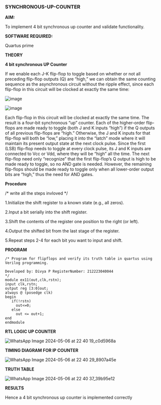 ### SYNCHRONOUS-UP-COUNTER

**AIM:**

To implement 4 bit synchronous up counter and validate functionality.

**SOFTWARE REQUIRED:**

Quartus prime

**THEORY**

**4 bit synchronous UP Counter**

If we enable each J-K flip-flop to toggle based on whether or not all preceding flip-flop outputs (Q) are “high,” we can obtain the same counting sequence as the asynchronous circuit without the ripple effect, since each flip-flop in this circuit will be clocked at exactly the same time:

![image](https://github.com/naavaneetha/SYNCHRONOUS-UP-COUNTER/assets/154305477/d5db3fa0-e413-404c-b80e-b2f39d82e7e8)


![image](https://github.com/naavaneetha/SYNCHRONOUS-UP-COUNTER/assets/154305477/52cb61eb-d04b-442d-810c-31185a68410b)

Each flip-flop in this circuit will be clocked at exactly the same time.
The result is a four-bit synchronous “up” counter. Each of the higher-order flip-flops are made ready to toggle (both J and K inputs “high”) if the Q outputs of all previous flip-flops are “high.”
Otherwise, the J and K inputs for that flip-flop will both be “low,” placing it into the “latch” mode where it will maintain its present output state at the next clock pulse.
Since the first (LSB) flip-flop needs to toggle at every clock pulse, its J and K inputs are connected to Vcc or Vdd, where they will be “high” all the time.
The next flip-flop need only “recognize” that the first flip-flop’s Q output is high to be made ready to toggle, so no AND gate is needed.
However, the remaining flip-flops should be made ready to toggle only when all lower-order output bits are “high,” thus the need for AND gates.

**Procedure**

/* write all the steps invloved */

1.Initialize the shift register to a known state (e.g., all zeros).

2.Input a bit serially into the shift register.

3.Shift the contents of the register one position to the right (or left).

4.Output the shifted bit from the last stage of the register.

5.Repeat steps 2-4 for each bit you want to input and shift.

**PROGRAM**

```
/* Program for flipflops and verify its truth table in quartus using Verilog programming. 

Developed by: Divya P RegisterNumber: 212223040044
*/
module ex11(out,clk,rstn);
input clk,rstn;
output reg [3:0]out;
always @ (posedge clk)
begin
   if(!rstn)
     out<=0;
   else 
     out <= out+1;
end
endmodule
```

**RTL LOGIC UP COUNTER**

![WhatsApp Image 2024-05-06 at 22 40 19_c0d5968a](https://github.com/DivyaP0110/SYNCHRONOUS-UP-COUNTER/assets/144870891/59124463-0e1a-4de2-ab02-f340a7ea91b4)


**TIMING DIAGRAM FOR IP COUNTER**

![WhatsApp Image 2024-05-06 at 22 40 29_8907a45e](https://github.com/DivyaP0110/SYNCHRONOUS-UP-COUNTER/assets/144870891/7d200e38-c5b5-4e1f-a941-4b4c5ab049c2)


**TRUTH TABLE**

![WhatsApp Image 2024-05-06 at 22 40 37_39b95e12](https://github.com/DivyaP0110/SYNCHRONOUS-UP-COUNTER/assets/144870891/a67400c9-1de9-456f-b7b9-8510e41e3b55)


**RESULTS**

Hence a 4 bit synchronous up counter is implemented correctly
